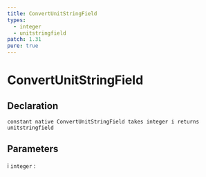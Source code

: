 ```yaml
---
title: ConvertUnitStringField
types:
  - integer
  - unitstringfield
patch: 1.31
pure: true
---
```


# ConvertUnitStringField

## Declaration

```jass
constant native ConvertUnitStringField takes integer i returns unitstringfield
```

## Parameters
i `integer`
: 
